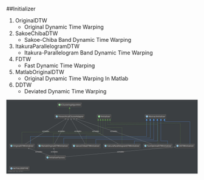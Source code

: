 ##Initializer
1. OriginalDTW
    * Original Dynamic Time Warping
2. SakoeChibaDTW
    * Sakoe-Chiba Band Dynamic Time Warping
3. ItakuraParallelogramDTW
    * Itakura-Parallelogram Band Dynamic Time Warping
4. FDTW
    * Fast Dynamic Time Warping
5. MatlabOriginalDTW
    * Original Dynamic Time Warping In Matlab 
6. DDTW
    * Deviated Dynamic Time Warping

![INITIALIZER](/classdiagrams/initializerclassdiagram.jpg)